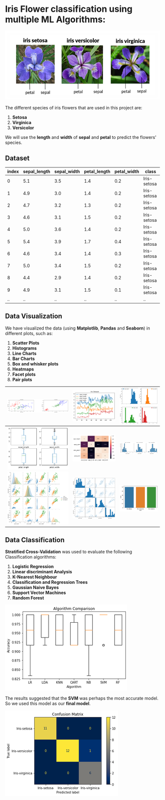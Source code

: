 # Iris Flower classification using multiple ML Algorithms:

![Iris_flowers](Images/iris_flowers.png)

The different species of iris flowers that are used in this project are: 
1. **Setosa**
2. **Virginica** 
3. **Versicolor**

We will use the **length** and **width** of **sepal** and **petal** to predict the flowers' species.

## Dataset

index | sepal_length | sepal_width | petal_length | petal_width | class
-------------|-------------|--------------|-------------|------|------
0 | 5.1 | 3.5 | 1.4 | 0.2 | Iris-setosa
1 | 4.9 | 3.0 | 1.4 | 0.2 | Iris-setosa
2 | 4.7 | 3.2 | 1.3 | 0.2 | Iris-setosa
3 | 4.6 | 3.1 | 1.5 | 0.2 | Iris-setosa
4 | 5.0 | 3.6 | 1.4 | 0.2 | Iris-setosa
5 | 5.4 | 3.9 | 1.7 | 0.4 | Iris-setosa
6 | 4.6 | 3.4 | 1.4 | 0.3 | Iris-setosa
7 | 5.0 | 3.4 | 1.5 | 0.2 | Iris-setosa
8 | 4.4 | 2.9 | 1.4 | 0.2 | Iris-setosa
9 | 4.9 | 3.1 | 1.5 | 0.1 | Iris-setosa
.. | .. | .. | .. | .. | .. 

## Data Visualization

We have visualized the data (using **Matplotlib**, **Pandas** and **Seaborn**) in different plots, such as:

1. **Scatter Plots**
2. **Histograms**
3. **Line Charts**
4. **Bar Charts**
5. **Box and whisker plots**
6. **Heatmaps**
7. **Facet plots**
8. **Pair plots**

![image](Images/vis1.png) | ![image](Images/vis2.png) | ![image](Images/vis3.png) 
---------|----------|---------
![image](Images/vis4.png) | ![image](Images/vis5.png) | ![image](Images/vis6.png)
![image](Images/vis7.png) | ![image](Images/vis8.png) | ![image](Images/vis11.png)

## Data Classification

**Stratified Cross-Validation** was used to evaluate the following Classification algorithms:

1. **Logistic Regression**
2. **Linear discriminant Analysis**
3. **K-Nearest Neighbour**
4. **Classification and Regression Trees**
5. **Gaussian Naive Bayes**
6. **Support Vector Machines**
7. **Random Forest**

![image](Images/vis9.png)

The results suggested that the **SVM** was perhaps the most accurate model. So we used this model as our **final model**.

![image](Images/vis10.png)

